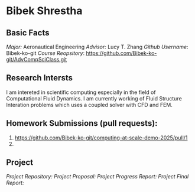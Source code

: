 # Bibek Shrestha

## Basic Facts
*Major:* Aeronautical Engineering
*Advisor:* Lucy T. Zhang
*Github Username*: Bibek-ko-git
*Course Reopsitory*: https://github.com/Bibek-ko-git/AdvCompSciClass.git

## Research Intersts
I am intereted in scientific computing especially in the field of Computational Fluid Dynamics. I am currently working of Fluid Structure Interation problems which uses a coupled solver with CFD and FEM. 

## Homework Submissions (pull requests):
1. https://github.com/Bibek-ko-git/computing-at-scale-demo-2025/pull/1
2. 

## Project 
*Project Repository:*
*Project Proposal:*
*Project Progress Report:*
*Project Final Report:*
